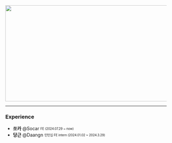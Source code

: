 <a href="https://github.com/devxb/gitanimals">
<img
  src="https://render.gitanimals.org/farms/SEOKKAMONI"
  width="600"
  height="300"
/>
</a>

---

### Experience

- **쏘카** @Socar <sub><sup>FE (2024.07.29 ~ now)</sup></sub>
- **당근** @Daangn <sub><sup>인턴십 FE intern (2024.01.02 ~ 2024.3.29)</sup></sub>
